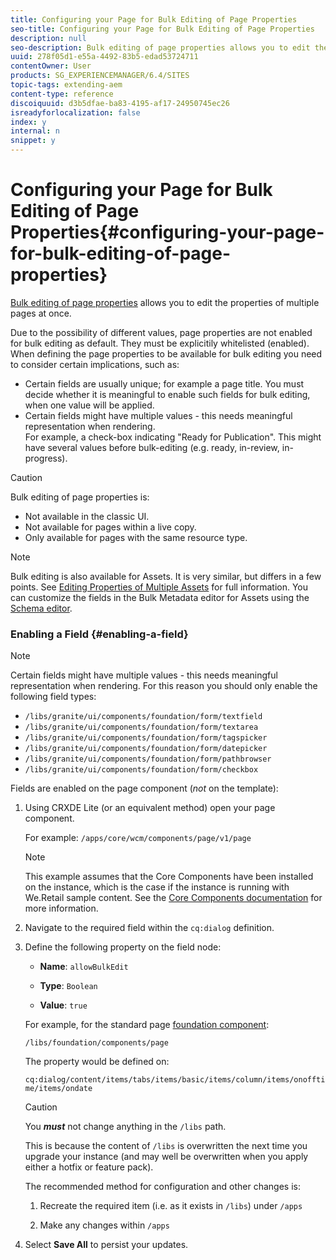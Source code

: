 ```yaml
---
title: Configuring your Page for Bulk Editing of Page Properties
seo-title: Configuring your Page for Bulk Editing of Page Properties
description: null
seo-description: Bulk editing of page properties allows you to edit the properties of multiple pages at once
uuid: 278f05d1-e55a-4492-83b5-edad53724711
contentOwner: User
products: SG_EXPERIENCEMANAGER/6.4/SITES
topic-tags: extending-aem
content-type: reference
discoiquuid: d3b5dfae-ba83-4195-af17-24950745ec26
isreadyforlocalization: false
index: y
internal: n
snippet: y
---
```


# Configuring your Page for Bulk Editing of Page Properties{#configuring-your-page-for-bulk-editing-of-page-properties}

[Bulk editing of page properties](../../authoring/using/editing-page-properties.md#fromthesitesconsolemultiplepages) allows you to edit the properties of multiple pages at once.

Due to the possibility of different values, page properties are not enabled for bulk editing as default. They must be explicitily whitelisted (enabled). When defining the page properties to be available for bulk editing you need to consider certain implications, such as:

* Certain fields are usually unique; for example a page title. You must decide whether it is meaningful to enable such fields for bulk editing, when one value will be applied.  
* Certain fields might have multiple values - this needs meaningful representation when rendering.  
  For example, a check-box indicating "Ready for Publication". This might have several values before bulk-editing (e.g. ready, in-review, in-progress).

>[!CAUTION]
>
>Bulk editing of page properties is:
>
>* Not available in the classic UI.
>* Not available for pages within a live copy.
>* Only available for pages with the same resource type. 
>

>[!NOTE]
>
>Bulk editing is also available for Assets. It is very similar, but differs in a few points. See [Editing Properties of Multiple Assets](/content/help/en/experience-manager/6-4/assets/using/managing-multiple-assets) for full information. You can customize the fields in the Bulk Metadata editor for Assets using the [Schema editor](/content/help/en/experience-manager/6-4/assets/using/metadata-schemas).

### Enabling a Field {#enabling-a-field}

>[!NOTE]
>
>Certain fields might have multiple values - this needs meaningful representation when rendering. For this reason you should only enable the following field types: 
>
>* `/libs/granite/ui/components/foundation/form/textfield`
>* `/libs/granite/ui/components/foundation/form/textarea`
>* `/libs/granite/ui/components/foundation/form/tagspicker`
>* `/libs/granite/ui/components/foundation/form/datepicker`
>* `/libs/granite/ui/components/foundation/form/pathbrowser`
>* `/libs/granite/ui/components/foundation/form/checkbox`
>

Fields are enabled on the page component (*not* on the template):

1. Using CRXDE Lite (or an equivalent method) open your page component.

   For example: `/apps/core/wcm/components/page/v1/page`

   >[!NOTE]
   >
   >This example assumes that the Core Components have been installed on the instance, which is the case if the instance is running with We.Retail sample content. See the [Core Components documentation](/content/help/en/experience-manager/core-components/user-guide) for more information.

1. Navigate to the required field within the `cq:dialog` definition.
1. Define the following property on the field node:

    * **Name**: `allowBulkEdit`  
    
    * **Type**: `Boolean`  
    
    * **Value**: `true`

   For example, for the standard page [foundation component](../../authoring/using/default-components-foundation.md):

   `/libs/foundation/components/page`

   The property would be defined on:

   `cq:dialog/content/items/tabs/items/basic/items/column/items/onofftime/items/ondate`

   >[!CAUTION]
   >
   >You ***must*** not change anything in the `/libs` path.
   >
   >
   >This is because the content of `/libs` is overwritten the next time you upgrade your instance (and may well be overwritten when you apply either a hotfix or feature pack).
   >
   >
   >The recommended method for configuration and other changes is:
   >
   >    
   >    
   >    1. Recreate the required item (i.e. as it exists in `/libs`) under `/apps`  
   >    
   >    1. Make any changes within `/apps`
   >    
   >

1. Select **Save All** to persist your updates.

<!-- 

Comment Type: draft

<h3>Defining an Indicator for Mixed Values</h3>

 -->

<!-- 

Comment Type: remark
Last Modified By: Alison Heimoz (aheimoz)
Last Modified Date: 2018-01-18T11:18:11.556-0500

<p>CM:<br /> After some consideration, I'd keep this page straightforward and probably remove this section as it could be confusing (and is incomplete: providing an indicator for mixed values is not sufficient; there's also some more work that needs to be done so that the fields works nice with the bulk editing, see my previous comment on that page). So I'd only keep the part that explain how to add a field to bulk editing using the allowBulkEdit flag. Adding a *custom* field to bulk editing is more advanced; and we anyway don't have documentation explaining how to develop *custom* fields at the moment..<br /> <br /> tldr; Remove the "defining an indicator for mixed values" section; wait until we have some documentation that explains how to create custom fields and a nice github example for it.<br /> <br /> AH: But if we remove that section is it safe to leave the enabling a field section? How do we warn them not to enable a field that hasn't been correctly configured?</p>

 -->

<!-- 

Comment Type: draft

<p>When there is a common property that has, or can have, different values across selected pages, then this must be represented in some way for editing.</p> 
<p>Out-of-the-box, text fields with multiple values are represented with the text:</p> 
<p style="margin-left: 40px;"><strong>&lt;Mixed Entries&gt;</strong></p> 
<p>For example:<br /> </p>

 -->

<!-- 

Comment Type: draft

<img imageRotate="0" src="assets/chlimage_1-212.png" />

 -->

<!-- 

Comment Type: draft

<p>When you add fields to bulk editing then you must consider the representations required for the possible variations in content and, where necessary, provide your own representation.<br /> </p>

 -->

<!-- 

Comment Type: draft

<note type="note"> 
 <p>If you do not provide a representation, then the field will appear blank when editing, even though the individual pages do have values.</p> 
</note>

 -->

<!-- 

Comment Type: draft

<p>To provide a representation when rendering you need to change your <span class="code">jsp</span>/<span class="code">sightly</span> script to:</p>

 -->

<!-- 

Comment Type: draft

<ul> 
 <li><p>Detect whether the field has mixed values.</p> 
  <ul> 
   <li>Make use of the Granite Field API to detect whether the field is mixed or not. Depending on the result you need to render the value or an appropriate indicator.</li> 
  </ul> <p>For example:<br /> </p> 
  <codeblock gutter="true" class="syntax js">
    &nbsp;&nbsp;&nbsp;&nbsp;if&nbsp;(isMixed)&nbsp;{!!discoiqbr!!&nbsp;&nbsp;&nbsp;&nbsp;&nbsp;&nbsp;&nbsp;&nbsp;attrs.addClass("foundation-field-mixed");!!discoiqbr!!&nbsp;&nbsp;&nbsp;&nbsp;&nbsp;&nbsp;&nbsp;&nbsp;attrs.add("placeholder",&nbsp;i18n.get("<Mixed&nbsp;Entries>"));!!discoiqbr!!&nbsp;&nbsp;&nbsp;&nbsp;}&nbsp;else&nbsp;{!!discoiqbr!!&nbsp;&nbsp;&nbsp;&nbsp;&nbsp;&nbsp;&nbsp;&nbsp;attrs.add("value",&nbsp;vm.get("value",&nbsp;String.class));!!discoiqbr!!&nbsp;&nbsp;&nbsp;&nbsp;}!!discoiqbr!!!!discoiqbr!! 
  </codeblock> 
  <note type="caution"> 
   <p>Consideration should be given before providing fields with mixed values as they must be used with care (to avoid inadvertent data loss).<br /> </p> 
  </note> 
  <draft-comment color="yellow" lastModifiedBy="aheimoz" lastModifiedDate="2018-01-18T11:18:11.984-0500" prevFirstName="Alison" prevLastName="Heimoz" type="remark"> 
   <p>6.1 - do we need links to:</p> 
   <p>http://docs.adobe.com/docs/en/aem/6-0/develop/ref/granite-ui/api/jcr_root/libs/granite/ui/components/foundation/form/field/index.html ?</p> 
   <p>CM&gt;&gt;&gt; This links refers to the field UI component, we should actually refer the Field Java API (unfortunately, I didn't find it in the doc). The relevant method is Field#isMixed(Config cfg, Value value)</p> 
  </draft-comment> 
  <draft-comment color="yellow" lastModifiedBy="aheimoz" lastModifiedDate="2018-01-18T11:18:12.019-0500" prevFirstName="Alison" prevLastName="Heimoz" type="remark"> 
   <p>Christian Meyer - 2015/04/27</p> 
   <p>See https://jira.corp.adobe.com/browse/DOC-5452 for more complicated cases:<br /> <br /> Mixed fields shouldn't be "blindly" submitted (could lead to data loss)<br /> =&gt; foundation-field-mixed class + field.adaptTo(foundation-field-mixed).setMixed() API to properly set the class on the field<br /> =&gt; to prevent their submission, the field should provide an implementation for the field.adaptTo(foundation-field).setDisabled() API<br /> <br /> But this would be maybe too advanced/complicated to explain with words here. We should maybe provide a some code on Github like we did for the Extension points of the Page Authoring</p> 
   <p>++++++++++++++++++++</p> 
   <p>Have added a caution and....</p> 
   <p>Agree that code samples would be preferable - see:<br /> </p> 
   <ul> 
    <li><a href="https://jira.corp.adobe.com/browse/DOC-5459">https://jira.corp.adobe.com/browse/DOC-5459</a></li> 
   </ul> 
  </draft-comment><p>As an example, you can refer to:</p> <p style="margin-left: 40px;"><span class="code">/libs/granite/ui/components/foundation/form/textfield/render.jsp</span></p> 
  <note type="caution"> 
   <p>You <i><strong>must</strong></i> not change anything in the <span class="code">/libs</span> path.</p> 
   <p>This is because the content of <span class="code">/libs</span> is overwritten the next time you upgrade your instance (and may well be overwritten when you apply either a hotfix or feature pack).</p> 
   <p>The recommended method for configuration and other changes is:</p> 
   <ol> 
    <li>Recreate the required item (i.e. as it exists in <span class="code">/libs</span>) under <span class="code">/apps</span><br /> </li> 
    <li>Make any changes within <span class="code">/apps</span></li> 
   </ol> 
  </note></li> 
</ul>

 -->

